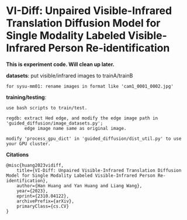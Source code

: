 # VI-Diff: Unpaired Visible-Infrared Translation Diffusion Model for Single Modality Labeled Visible-Infrared Person Re-identification

**This is experiment code. Will clean up later.**

**datasets**: put visible/infrared images to trainA/trainB

    for sysu-mm01: rename images in format like 'cam1_0001_0002.jpg'

**training/testing**: 
    
    use bash scripts to train/test.

    regdb: extract Hed edge, and modify the edge image path in 'guided_diffusion/image_datasets.py';
           edge image name same as original image.

    modify 'process_gpu_dict' in 'guided_diffusion/dist_util.py' to use your GPU cluster.


**Citations**
    
    @misc{huang2023vidiff,
        title={VI-Diff: Unpaired Visible-Infrared Translation Diffusion Model for Single Modality Labeled Visible-Infrared Person Re-identification}, 
        author={Han Huang and Yan Huang and Liang Wang},
        year={2023},
        eprint={2310.04122},
        archivePrefix={arXiv},
        primaryClass={cs.CV}
    }

